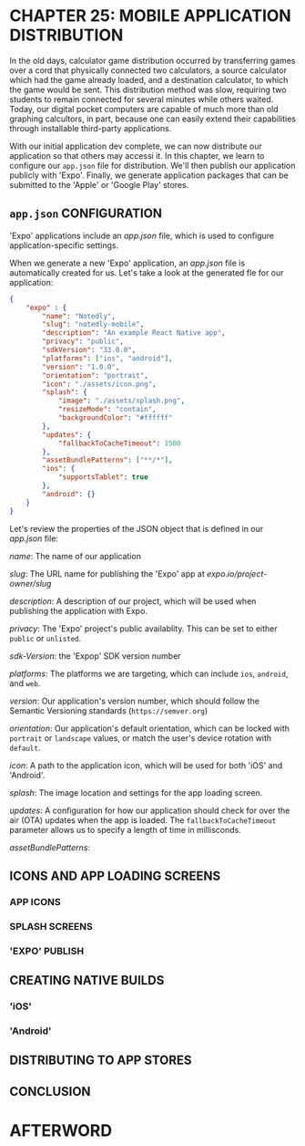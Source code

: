 # CHAPTER 25: MOBILE APPLICATION DISTRIBUTION

In the old days, calculator game distribution occurred by transferring games
over a cord that physically connected two calculators, a source calculator
which had the game already loaded, and a destination calculator, to which
the game would be sent. This distribution method was slow, requiring two 
students to remain connected for several minutes while others waited. Today,
our digital pocket computers are capable of much more than old graphing
calcultors, in part, because one can easily extend their capabilities through
installable third-party applications.

With our initial application dev complete, we can now distribute our application 
so that others may accessi it. In this chapter, we learn to configure our `app.json`
file for distribution. We'll then publish our application publicly with 'Expo'. 
Finally, we generate application packages that can be submitted to the 'Apple' or
'Google Play' stores.

## `app.json` CONFIGURATION

'Expo' applications include an _app.json_ file, which is used to configure 
application-specific settings.

When we generate a new 'Expo' application, an _app.json_ file is automatically
created for us. Let's take a look at the generated fle for our application:

```json
{
    "expo" : {
        "name": "Notedly",
        "slug": "notedly-mobile",
        "description": "An example React Native app",
        "privacy": "public",
        "sdkVersion": "33.0.0",
        "platforms": ["ios", "android"],
        "version": "1.0.0",
        "orientation": "portrait",
        "icon": "./assets/icon.png",
        "splash": {
            "image": "./assets/splash.png",
            "resizeMode": "contain",
            "backgroundColor": "#ffffff"
        },
        "updates": {
            "fallbackToCacheTimeout": 1500
        },
        "assetBundlePatterns": ["**/*"],
        "ios": {
            "supportsTablet": true
        },
        "android": {}
    }
}
```

Let's review the properties of the JSON object that is
defined in our _app.json_ file:

_name_: The name of our application

_slug_: The URL name for publishing the 'Expo' app at _expo.io/project-owner/slug_

_description_: A description of our project, which will be used when publishing
the application with Expo.

_privacy_: The 'Expo' project's public availablity. This can be set to either
`public` or `unlisted`.

_sdk-Version_: the 'Expop' SDK version number

_platforms_: The platforms we are targeting, which can include `ios`, `android`, and
`web`.

_version_: Our application's version number, which should follow the Semantic 
Versioning standards (`https://semver.org`)

_orientation_: Our application's default orientation, which can be locked with
`portrait` or `landscape` values, or match the user's device rotation with `default`.

_icon_: A path to the application icon, which will be used for both 'iOS' and 'Android'.

_splash_: The image location and settings for the app loading screen.

_updates_: A configuration for how our application should check for over the air
(OTA) updates when the app is loaded. The `fallbackToCacheTimeout` parameter allows
us to specify a length of time in millisconds.

_assetBundlePatterns_: 
<!-- HERE -- p. 303! -->

<!-- HERE -- p. 302! -->

## ICONS AND APP LOADING SCREENS

### APP ICONS

### SPLASH SCREENS

### 'EXPO' PUBLISH

## CREATING NATIVE BUILDS

### 'iOS'

### 'Android'

## DISTRIBUTING TO APP STORES

## CONCLUSION

# AFTERWORD